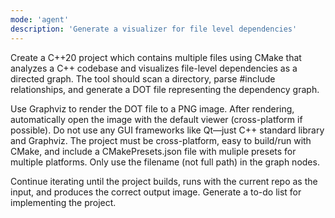 ```yaml
---
mode: 'agent'
description: 'Generate a visualizer for file level dependencies'
---
```


Create a C++20 project which contains multiple files using CMake that analyzes a C++ codebase and visualizes file-level dependencies as a directed graph. The tool should scan a directory, parse #include relationships, and generate a DOT file representing the dependency graph. 

Use Graphviz to render the DOT file to a PNG image. After rendering, automatically open the image with the default viewer (cross-platform if possible). Do not use any GUI frameworks like Qt—just C++ standard library and Graphviz. The project must be cross-platform, easy to build/run with CMake, and include a CMakePresets.json file with muliple presets for multiple platforms. Only use the filename (not full path) in the graph nodes.

Continue iterating until the project builds, runs with the current repo as the input, and produces the correct output image. Generate a to-do list for implementing the project. 